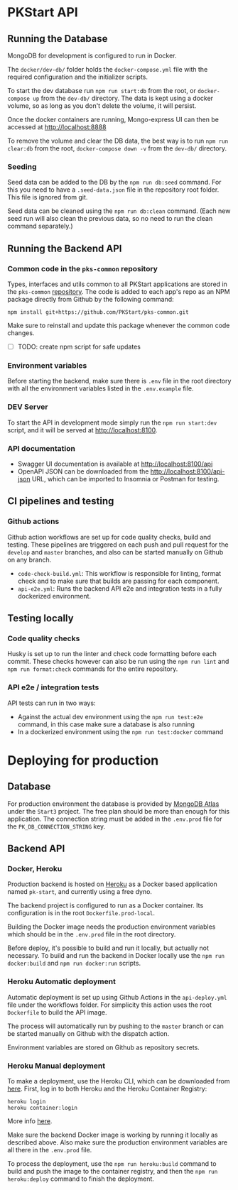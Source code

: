 PKStart API
===========

Running the Database
--------------------

MongoDB for development is configured to run in Docker.

The `docker/dev-db/` folder holds the `docker-compose.yml` file with the required configuration and the initializer scripts.

To start the dev database run `npm run start:db` from the root, or `docker-compose up` from the `dev-db/` directory. The data is kept using a docker volume, so as long as you don't delete the volume, it will persist.

Once the docker containers are running, Mongo-express UI can then be accessed at [http://localhost:8888](http://localhost:8888)

To remove the volume and clear the DB data, the best way is to run `npm run clear:db` from the root, `docker-compose down -v` from the `dev-db/` directory.

### Seeding
Seed data can be added to the DB by the `npm run db:seed` command. For this you need to have a `.seed-data.json` file in the repository root folder. This file is ignored from git.

Seed data can be cleaned using the `npm run db:clean` command. (Each new seed run will also clean the previous data, so no need to run the clean command separately.)

Running the Backend API
-----------------------

### Common code in the `pks-common` repository
Types, interfaces and utils common to all PKStart applications are stored in the `pks-common` [repository](https://github.com/PKStart/pks-common). The code is added to each app's repo as an NPM package directly from Github by the following command:
```shell
npm install git+https://github.com/PKStart/pks-common.git
```
Make sure to reinstall and update this package whenever the common code changes.

- [ ] TODO: create npm script for safe updates

### Environment variables
Before starting the backend, make sure there is `.env` file in the root directory with all the environment variables listed in the `.env.example` file.

### DEV Server
To start the API in development mode simply run the `npm run start:dev` script, and it will be served at [http://localhost:8100](http://localhost:8100).

### API documentation
* Swagger UI documentation is available at [http://localhost:8100/api](http://localhost:8100/api)
* OpenAPI JSON can be downloaded from the [http://localhost:8100/api-json](http://localhost:8100/api-json) URL, which can be imported to Insomnia or Postman for testing.


CI pipelines and testing
------------------------

### Github actions
Github action workflows are set up for code quality checks, build and testing. These pipelines are triggered on each push and pull request for the `develop` and `master` branches, and also can be started manually on Github on any branch.

* `code-check-build.yml`: This workflow is responsible for linting, format check and to make sure that builds are passing for each component.
* `api-e2e.yml`: Runs the backend API e2e and integration tests in a fully dockerized environment.

Testing locally
---------------

### Code quality checks
Husky is set up to run the linter and check code formatting before each commit.
These checks however can also be run using the `npm run lint` and `npm run format:check` commands for the entire repository.

### API e2e / integration tests
API tests can run in two ways:
* Against the actual dev environment using the `npm run test:e2e` command, in this case make sure a database is also running
* In a dockerized environment using the `npm run test:docker` command


Deploying for production
========================

Database
--------

For production environment the database is provided by [MongoDB Atlas](https://cloud.mongodb.com/v2/60cf8035289f4f0c103690d0#clusters) under the `Start3` project. The free plan should be more than enough for this application. The connection string must be added in the `.env.prod` file for the `PK_DB_CONNECTION_STRING` key.

Backend API
-----------

### Docker, Heroku
Production backend is hosted on [Heroku](https://dashboard.heroku.com/apps/pk-start/) as a Docker based application named `pk-start`, and currently using a free dyno.

The backend project is configured to run as a Docker container. Its configuration is in the root `Dockerfile.prod-local`.

Building the Docker image needs the production environment variables which should be in the `.env.prod` file in the root directory.

Before deploy, it's possible to build and run it locally, but actually not necessary.
To build and run the backend in Docker locally use the `npm run docker:build` and `npm run docker:run` scripts.

### Heroku Automatic deployment
Automatic deployment is set up using Github Actions in the `api-deploy.yml` file under the workflows folder. For simplicity this action uses the root `Dockerfile` to build the API image. 

The process will automatically run by pushing to the `master` branch or can be started manually on Github with the dispatch action. 

Environment variables are stored on Github as repository secrets.

### Heroku Manual deployment
To make a deployment, use the Heroku CLI, which can be downloaded from [here](https://devcenter.heroku.com/categories/command-line). 
First, log in to both Heroku and the Heroku Container Registry: 
```
heroku login
heroku container:login
```
More info [here](https://devcenter.heroku.com/articles/container-registry-and-runtime). 

Make sure the backend Docker image is working by running it locally as described above. Also make sure the production environment variables are all there in the `.env.prod` file.

To process the deployment, use the `npm run heroku:build` command to build and push the image to the container registry, and then the `npm run heroku:deploy` command to finish the deployment.


